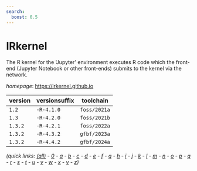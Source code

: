 ```yaml
---
search:
  boost: 0.5
---
```

# IRkernel

The R kernel for the 'Jupyter' environment executes R code  which the front-end (Jupyter Notebook or other front-ends) submits to the  kernel via the network.

*homepage*: <https://irkernel.github.io>

version | versionsuffix | toolchain
--------|---------------|----------
``1.2`` | ``-R-4.1.0`` | ``foss/2021a``
``1.3`` | ``-R-4.2.0`` | ``foss/2021b``
``1.3.2`` | ``-R-4.2.1`` | ``foss/2022a``
``1.3.2`` | ``-R-4.3.2`` | ``gfbf/2023a``
``1.3.2`` | ``-R-4.4.2`` | ``gfbf/2024a``


*(quick links: [(all)](../index.md) - [0](../0/index.md) - [a](../a/index.md) - [b](../b/index.md) - [c](../c/index.md) - [d](../d/index.md) - [e](../e/index.md) - [f](../f/index.md) - [g](../g/index.md) - [h](../h/index.md) - [i](../i/index.md) - [j](../j/index.md) - [k](../k/index.md) - [l](../l/index.md) - [m](../m/index.md) - [n](../n/index.md) - [o](../o/index.md) - [p](../p/index.md) - [q](../q/index.md) - [r](../r/index.md) - [s](../s/index.md) - [t](../t/index.md) - [u](../u/index.md) - [v](../v/index.md) - [w](../w/index.md) - [x](../x/index.md) - [y](../y/index.md) - [z](../z/index.md))*


